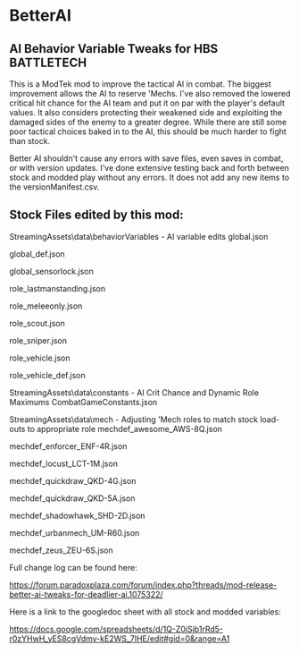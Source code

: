 # BetterAI

## AI Behavior Variable Tweaks for HBS BATTLETECH

This is a ModTek mod to improve the tactical AI in combat.  The biggest improvement allows the AI to reserve 'Mechs.  I've also removed the lowered critical hit chance for the AI team and put it on par with the player's default values.  It also considers protecting their weakened side and exploiting the damaged sides of the enemy to a greater degree.  While there are still some poor tactical choices baked in to the AI, this should be much harder to fight than stock.  

Better AI shouldn't cause any errors with save files, even saves in combat, or with version updates.  I've done extensive testing back and forth between stock and modded play without any errors.  It does not add any new items to the versionManifest.csv.

## Stock Files edited by this mod:

StreamingAssets\data\behaviorVariables - AI variable edits
global.json

global_def.json

global_sensorlock.json

role_lastmanstanding.json

role_meleeonly.json

role_scout.json

role_sniper.json

role_vehicle.json

role_vehicle_def.json

StreamingAssets\data\constants - AI Crit Chance and Dynamic Role Maximums
CombatGameConstants.json

StreamingAssets\data\mech - Adjusting 'Mech roles to match stock load-outs to appropriate role
mechdef_awesome_AWS-8Q.json

mechdef_enforcer_ENF-4R.json

mechdef_locust_LCT-1M.json

mechdef_quickdraw_QKD-4G.json

mechdef_quickdraw_QKD-5A.json

mechdef_shadowhawk_SHD-2D.json

mechdef_urbanmech_UM-R60.json

mechdef_zeus_ZEU-6S.json

Full change log can be found here:

https://forum.paradoxplaza.com/forum/index.php?threads/mod-release-better-ai-tweaks-for-deadlier-ai.1075322/

Here is a link to the googledoc sheet with all stock and modded variables:

https://docs.google.com/spreadsheets/d/1Q-Z0jSjb1rRd5-r0zYHwH_yES8cgVdmv-kE2WS_7lHE/edit#gid=0&range=A1
